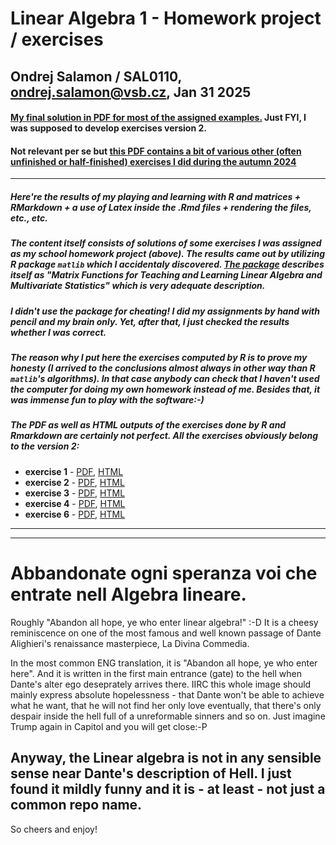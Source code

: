 # Linear Algebra 1 - Homework project / exercises
## Ondrej Salamon / SAL0110, ondrej.salamon@vsb.cz, Jan 31 2025                  

#### [My final solution in PDF for most of the assigned examples.](PROJECT-Assignment-My_solutions/VAM_komb25-LA1_Ver2-my_final_solutions.pdf) Just FYI, I was supposed to develop exercises **version 2**.

#### Not relevant per se but [this PDF contains a bit of various other (often unfinished or half-finished) exercises I did during the autumn 2024](PROJECT-Assignment-My_solutions/VAM_komb24-LA_various_unfinished_excercises/various_excercises-half-ok-half-not.pdf)

******

##### Here're the results of my playing and learning with R and matrices + RMarkdown + a use of Latex inside the .Rmd files + rendering the files, etc., etc. 

##### The content itself consists of solutions of some exercises I was assigned as my school homework project (above). The results came out **by utilizing R package `matlib`** which I accidentaly discovered. [The package](https://github.com/friendly/matlib) describes itself as *"Matrix Functions for Teaching and Learning Linear Algebra and Multivariate Statistics"* which is very adequate description.

##### **I didn't use the package for cheating!** I did my assignments by hand **with pencil and my brain only**. Yet, after that, **I just checked the results** whether I was correct. 

##### The reason why I put here the exercises computed by R is to prove my honesty (I arrived to the conclusions almost always in other way than R `matlib`'s algorithms). In that case anybody can check that I haven't used the computer for doing my own homework instead of me. Besides that, it was immense fun to play with the software:-) 

##### The PDF as well as HTML outputs of the exercises done by R and Rmarkdown are certainly not perfect. All the exercises obviously belong to the version 2:

* **exercise 1** - [PDF](https://github.com/osalamon/abbandonate-ogni-speranza-voi-che-entrate-nell-algebra-lineare/blob/eda70d3edb9713e02b586439d624a96145a22ad9/PROJECT-Assignment-My_solutions/VAM_komb24-LA_VER2_Exercises-checked_by_R/exercise1.pdf), [HTML](/PROJECT-Assignment-My_solutions/VAM_komb24-LA_VER2_Exercises-checked_by_R/exercise1.html)
* **exercise 2** - [PDF](/PROJECT-Assignment-My_solutions/VAM_komb24-LA_VER2_Exercises-checked_by_R/exercise2.pdf), [HTML](/PROJECT-Assignment-My_solutions/VAM_komb24-LA_VER2_Exercises-checked_by_R/exercise2.html)
* **exercise 3** - [PDF](PROJECT-Assignment-My_solutions/VAM_komb24-LA_VER2_Exercises-checked_by_R/exercise3.pdf), [HTML](/PROJECT-Assignment-My_solutions/VAM_komb24-LA_VER2_Exercises-checked_by_R/exercise3.html)
* **exercise 4** - [PDF](PROJECT-Assignment-My_solutions/VAM_komb24-LA_VER2_Exercises-checked_by_R/exercise4.pdf), [HTML](/PROJECT-Assignment-My_solutions/VAM_komb24-LA_VER2_Exercises-checked_by_R/exercise4.html)
* **exercise 6** - [PDF](PROJECT-Assignment-My_solutions/VAM_komb24-LA_VER2_Exercises-checked_by_R/exercise6.pdf), [HTML](/PROJECT-Assignment-My_solutions/VAM_komb24-LA_VER2_Exercises-checked_by_R/exercise6.html)

******
******

# Abbandonate ogni speranza voi che entrate nell Algebra lineare.

Roughly "Abandon all hope, ye who enter linear algebra!" :-D It is a cheesy reminiscence on one of the most famous and well known passage of Dante Alighieri's renaissance masterpiece, La Divina Commedia.

In the most common ENG translation, it is  "Abandon all hope, ye who enter here". And it is written in the first main entrance (gate) to the hell when Dante's alter ego deseprately arrives there. IIRC this whole image should mainly express absolute hopelessness - that Dante won't be able to achieve what he want, that he will not find her only love eventually, that there's only despair inside the hell full of a unreformable sinners and so on. Just imagine Trump again in Capitol and you will get close:-P

## Anyway, the Linear algebra is not in any sensible sense near Dante's description of Hell. I just found it mildly funny and it is - at least - not just a common repo name.

So cheers and enjoy!